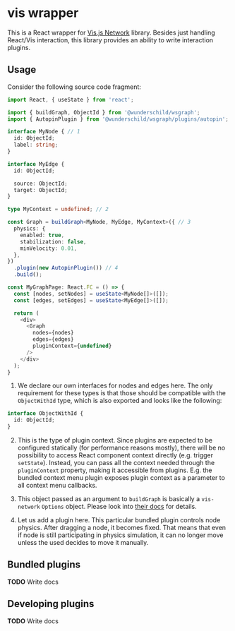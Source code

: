 # vis wrapper

This is a React wrapper for [Vis.js Network](https://github.com/visjs/vis-network) library.
Besides just handling React/Vis interaction, this library provides an ability to write interaction plugins.

## Usage

Consider the following source code fragment:

```typescript jsx
import React, { useState } from 'react';

import { buildGraph, ObjectId } from '@wunderschild/wsgraph';
import { AutopinPlugin } from '@wunderschild/wsgraph/plugins/autopin';

interface MyNode { // 1
  id: ObjectId;
  label: string;
}

interface MyEdge {
  id: ObjectId;

  source: ObjectId;
  target: ObjectId;
}

type MyContext = undefined; // 2

const Graph = buildGraph<MyNode, MyEdge, MyContext>({ // 3
  physics: {
    enabled: true,
    stabilization: false,
    minVelocity: 0.01,
  },
})
  .plugin(new AutopinPlugin()) // 4
  .build();

const MyGraphPage: React.FC = () => {
  const [nodes, setNodes] = useState<MyNode[]>([]);
  const [edges, setEdges] = useState<MyEdge[]>([]);

  return (
    <div>
      <Graph
        nodes={nodes}
        edges={edges}
        pluginContext={undefined}
      />
    </div>
  );
}

```

1. We declare our own interfaces for nodes and edges here.
   The only requirement for these types is that those should be
   compatible with the `ObjectWithId` type, which is also exported
   and looks like the following:

```typescript
interface ObjectWithId {
  id: ObjectId;
}
```

2. This is the type of plugin context.
   Since plugins are expected to be configured statically (for performance reasons mostly),
   there will be no possibility to access React component context directly (e.g. trigger `setState`).
   Instead, you can pass all the context needed through the `pluginContext` property, making it accessible from
   plugins. E.g. the bundled context menu plugin exposes plugin context as a parameter to all context menu callbacks.

3. This object passed as an argument to `buildGraph` is basically a `vis-network` `Options` object. Please look into
   [their docs](https://visjs.github.io/vis-network/docs/network/#options) for details.

4. Let us add a plugin here. This particular bundled plugin controls node physics.
   After dragging a node, it becomes fixed. That means that even if node is still participating in physics
   simulation, it can no longer move unless the used decides to move it manually.

## Bundled plugins

**TODO** Write docs

## Developing plugins

**TODO** Write docs
